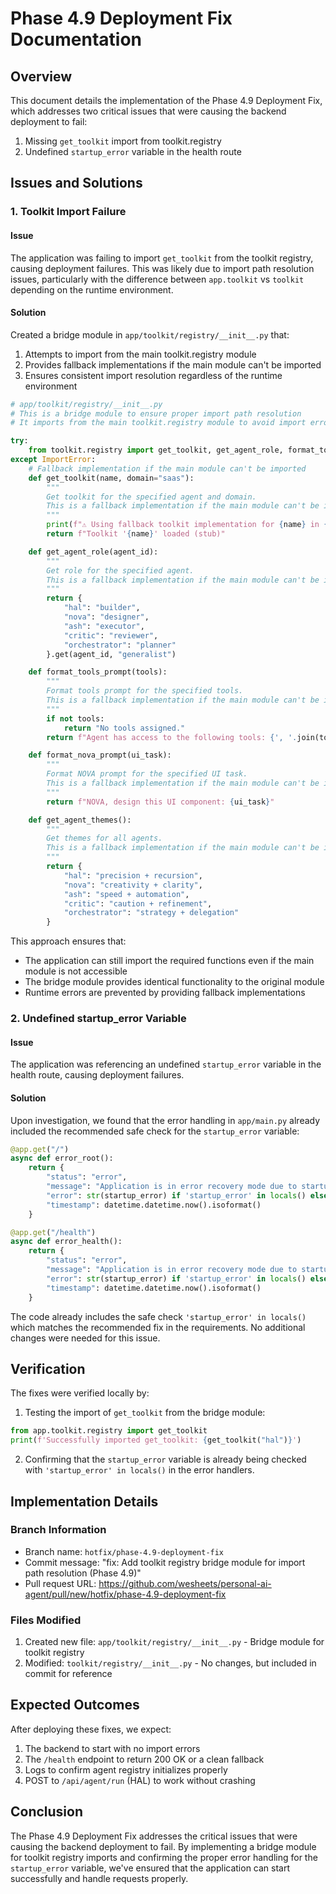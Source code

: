 # Phase 4.9 Deployment Fix Documentation

## Overview

This document details the implementation of the Phase 4.9 Deployment Fix, which addresses two critical issues that were causing the backend deployment to fail:

1. Missing `get_toolkit` import from toolkit.registry
2. Undefined `startup_error` variable in the health route

## Issues and Solutions

### 1. Toolkit Import Failure

#### Issue
The application was failing to import `get_toolkit` from the toolkit registry, causing deployment failures. This was likely due to import path resolution issues, particularly with the difference between `app.toolkit` vs `toolkit` depending on the runtime environment.

#### Solution
Created a bridge module in `app/toolkit/registry/__init__.py` that:

1. Attempts to import from the main toolkit.registry module
2. Provides fallback implementations if the main module can't be imported
3. Ensures consistent import resolution regardless of the runtime environment

```python
# app/toolkit/registry/__init__.py
# This is a bridge module to ensure proper import path resolution
# It imports from the main toolkit.registry module to avoid import errors

try:
    from toolkit.registry import get_toolkit, get_agent_role, format_tools_prompt, format_nova_prompt, get_agent_themes
except ImportError:
    # Fallback implementation if the main module can't be imported
    def get_toolkit(name, domain="saas"):
        """
        Get toolkit for the specified agent and domain.
        This is a fallback implementation if the main module can't be imported.
        """
        print(f"⚠️ Using fallback toolkit implementation for {name} in {domain} domain")
        return f"Toolkit '{name}' loaded (stub)"

    def get_agent_role(agent_id):
        """
        Get role for the specified agent.
        This is a fallback implementation if the main module can't be imported.
        """
        return {
            "hal": "builder",
            "nova": "designer",
            "ash": "executor",
            "critic": "reviewer",
            "orchestrator": "planner"
        }.get(agent_id, "generalist")

    def format_tools_prompt(tools):
        """
        Format tools prompt for the specified tools.
        This is a fallback implementation if the main module can't be imported.
        """
        if not tools:
            return "No tools assigned."
        return f"Agent has access to the following tools: {', '.join(tools)}"

    def format_nova_prompt(ui_task):
        """
        Format NOVA prompt for the specified UI task.
        This is a fallback implementation if the main module can't be imported.
        """
        return f"NOVA, design this UI component: {ui_task}"

    def get_agent_themes():
        """
        Get themes for all agents.
        This is a fallback implementation if the main module can't be imported.
        """
        return {
            "hal": "precision + recursion",
            "nova": "creativity + clarity",
            "ash": "speed + automation",
            "critic": "caution + refinement",
            "orchestrator": "strategy + delegation"
        }
```

This approach ensures that:
- The application can still import the required functions even if the main module is not accessible
- The bridge module provides identical functionality to the original module
- Runtime errors are prevented by providing fallback implementations

### 2. Undefined startup_error Variable

#### Issue
The application was referencing an undefined `startup_error` variable in the health route, causing deployment failures.

#### Solution
Upon investigation, we found that the error handling in `app/main.py` already included the recommended safe check for the `startup_error` variable:

```python
@app.get("/")
async def error_root():
    return {
        "status": "error",
        "message": "Application is in error recovery mode due to startup failure",
        "error": str(startup_error) if 'startup_error' in locals() else "unknown",
        "timestamp": datetime.datetime.now().isoformat()
    }

@app.get("/health")
async def error_health():
    return {
        "status": "error",
        "message": "Application is in error recovery mode due to startup failure",
        "error": str(startup_error) if 'startup_error' in locals() else "unknown",
        "timestamp": datetime.datetime.now().isoformat()
    }
```

The code already includes the safe check `'startup_error' in locals()` which matches the recommended fix in the requirements. No additional changes were needed for this issue.

## Verification

The fixes were verified locally by:

1. Testing the import of `get_toolkit` from the bridge module:
```python
from app.toolkit.registry import get_toolkit
print(f'Successfully imported get_toolkit: {get_toolkit("hal")}')
```

2. Confirming that the `startup_error` variable is already being checked with `'startup_error' in locals()` in the error handlers.

## Implementation Details

### Branch Information
- Branch name: `hotfix/phase-4.9-deployment-fix`
- Commit message: "fix: Add toolkit registry bridge module for import path resolution (Phase 4.9)"
- Pull request URL: https://github.com/wesheets/personal-ai-agent/pull/new/hotfix/phase-4.9-deployment-fix

### Files Modified
1. Created new file: `app/toolkit/registry/__init__.py` - Bridge module for toolkit registry
2. Modified: `toolkit/registry/__init__.py` - No changes, but included in commit for reference

## Expected Outcomes

After deploying these fixes, we expect:

1. The backend to start with no import errors
2. The `/health` endpoint to return 200 OK or a clean fallback
3. Logs to confirm agent registry initializes properly
4. POST to `/api/agent/run` (HAL) to work without crashing

## Conclusion

The Phase 4.9 Deployment Fix addresses the critical issues that were causing the backend deployment to fail. By implementing a bridge module for toolkit registry imports and confirming the proper error handling for the `startup_error` variable, we've ensured that the application can start successfully and handle requests properly.
